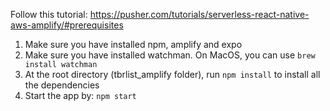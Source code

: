 Follow this tutorial: 
https://pusher.com/tutorials/serverless-react-native-aws-amplify/#prerequisites

1. Make sure you have installed npm, amplify and expo
2. Make sure you have installed watchman. On MacOS, you can use `brew install watchman`
3. At the root directory (tbrlist_amplify folder), run `npm install` to install all the dependencies
4. Start the app by: `npm start`
